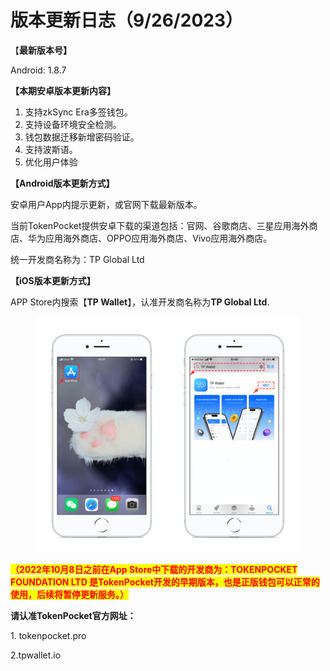 # 版本更新日志（9/26/2023）

【**最新版本号】**

Android: 1.8.7



**【本期安卓版本更新内容】**

1. 支持zkSync Era多签钱包。
2. 支持设备环境安全检测。
3. 钱包数据迁移新增密码验证。
4. 支持波斯语。
5. 优化用户体验



**【Android版本更新方式】**

安卓用户App内提示更新，或官网下载最新版本。

当前TokenPocket提供安卓下载的渠道包括：官网、谷歌商店、三星应用海外商店、华为应用海外商店、OPPO应用海外商店、Vivo应用海外商店。

统一开发商名称为：TP Global Ltd



**【iOS版本更新方式】**&#x20;

APP Store内搜索【**TP Wallet**】，认准开发商名称为**TP Global Ltd**.&#x20;

<figure><img src="../../.gitbook/assets/image (29).png" alt=""><figcaption></figcaption></figure>

<mark style="color:red;">**（2022年10月8日之前在App Store中下载的开发商为：TOKENPOCKET FOUNDATION LTD 是TokenPocket开发的早期版本，也是正版钱包可以正常的使用，后续将暂停更新服务。）**</mark>

**请认准TokenPocket官方网址：**

1\. tokenpocket.pro&#x20;

2.tpwallet.io
